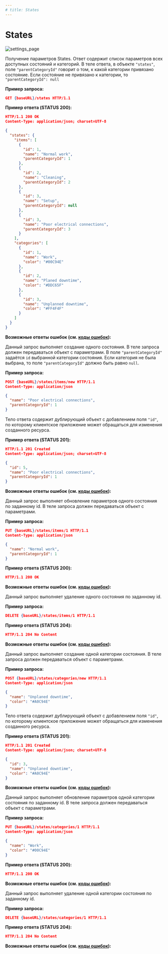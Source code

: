 ```yaml
---
# title: States
---
```

# States

![settings_page](/images/settings_page/states.png)

<req method="get" path="/states" isArrow>

Получение параметров States. Ответ содержит список параметров всех доступных состояний и категорий. В теле ответа, в объекте `"states"`, поле `"parentCategoryId"` говорит о том, к какой категории привязано состояние. Если состояние не привязано к категории, то `"parentCategoryId": null`

**Пример запроса:**

```json
GET {baseURL}/states HTTP/1.1
```

**Пример ответа (STATUS 200):**

```json
HTTP/1.1 200 OK
Content-Type: application/json; charset=UTF-8

{
  "states": {
    "items": [
      {
        "id": 1,
        "name": "Normal work",
        "parentCategoryId": 1
      },
      {
        "id": 2,
        "name": "Cleaning",
        "parentCategoryId": 2
      },
      {
        "id": 3,
        "name": "Setup",
        "parentCategoryId": null
      },
      {
        "id": 3,
        "name": "Poor electrical connections",
        "parentCategoryId": 3
      }
    ],
    "categories": [
      {
        "id": 1,
        "name": "Work",
        "color": "#00C94E"
      },
      {
        "id": 2,
        "name": "Planed downtime",
        "color": "#DDC65F"
      },
      {
        "id": 3,
        "name": "Unplanned downtime",
        "color": "#FF4F4F"
      }
    ]
  }
}
```

**Возможные ответы ошибок (см. [коды ошибок](/api/v1/errors.html)):**

</req>

<!-- ********************************************************************************************** -->
<req method="post" path="/states/items/new" isArrow>

Данный запрос выполняет создание одного состояния.
В теле запроса должен передаваться объект с параметрами. В поле `"parentCategoryId"` задаётся `id` выбранной категории состояния. Если категория не была выбрана, то поле `"parentCategoryId"` должно быть равно `null`.

**Пример запроса:**

```json
POST {baseURL}/states/items/new HTTP/1.1
Content-Type: application/json

{
  "name": "Poor electrical connections",
  "parentCategoryId": 1
}
```

Тело ответа содержит дублирующий объект с добавлением поля `"id"`, по которому клиентское приложение может обращаться для изменения созданного ресурса.

**Пример ответа (STATUS 201):**

```json
HTTP/1.1 201 Created
Content-Type: application/json; charset=UTF-8

{
  "id": 5,
  "name": "Poor electrical connections",
  "parentCategoryId": 1
}
```

**Возможные ответы ошибок (см. [коды ошибок](/api/v1/errors.html)):**

</req>

<!-- ********************************************************************************************** -->
<req method="put" path="/states/items/{id}" isArrow>

Данный запрос выполняет обновление параметров одного состояния по заданному id.
В теле запроса должен передаваться объект с параметрами.

**Пример запроса:**

```json
PUT {baseURL}/states/items/1 HTTP/1.1
Content-Type: application/json

{
  "name": "Normal work",
  "parentCategoryId": 1
}
```

**Пример ответа (STATUS 200):**

```json
HTTP/1.1 200 OK
```

**Возможные ответы ошибок (см. [коды ошибок](/api/v1/errors.html)):**

</req>

<!-- ********************************************************************************************** -->
<req method="delete" path="/states/items/{id}" isArrow>

Данный запрос выполняет удаление одного состояния по заданному id.

**Пример запроса:**

```json
DELETE {baseURL}/states/items/1 HTTP/1.1
```

**Пример ответа (STATUS 204):**

```json
HTTP/1.1 204 No Content
```

**Возможные ответы ошибок (см. [коды ошибок](/api/v1/errors.html)):**

</req>

<!-- ********************************************************************************************** -->
<req method="post" path="/states/categories/new" isArrow>

Данный запрос выполняет создание одной категории состояния.
В теле запроса должен передаваться объект с параметрами.

**Пример запроса:**

```json
POST {baseURL}/states/categories/new HTTP/1.1
Content-Type: application/json

{
  "name": "Unplaned downtime",
  "color": "#A0C94E"
}
```

Тело ответа содержит дублирующий объект с добавлением поля `"id"`, по которому клиентское приложение может обращаться для изменения созданного ресурса.

**Пример ответа (STATUS 201):**

```json
HTTP/1.1 201 Created
Content-Type: application/json; charset=UTF-8

{
  "id": 3,
  "name": "Unplaned downtime",
  "color": "#A0C94E"
}
```

**Возможные ответы ошибок (см. [коды ошибок](/api/v1/errors.html)):**

</req>

<!-- ********************************************************************************************** -->
<req method="put" path="/states/categories/{id}" isArrow>

Данный запрос выполняет обновление параметров одной категории состояния по заданному id.
В теле запроса должен передаваться объект с параметрами.

**Пример запроса:**

```json
PUT {baseURL}/states/categories/1 HTTP/1.1
Content-Type: application/json

{
  "name": "Work",
  "color": "#00C94E"
}
```

**Пример ответа (STATUS 200):**

```json
HTTP/1.1 200 OK
```

**Возможные ответы ошибок (см. [коды ошибок](/api/v1/errors.html)):**

</req>

<!-- ********************************************************************************************** -->
<req method="delete" path="/states/categories/{id}" isArrow>

Данный запрос выполняет удаление одной категории состояния по заданному id.

**Пример запроса:**

```json
DELETE {baseURL}/states/categories/1 HTTP/1.1
```

**Пример ответа (STATUS 204):**

```json
HTTP/1.1 204 No Content
```

**Возможные ответы ошибок (см. [коды ошибок](/api/v1/errors.html)):**

</req>